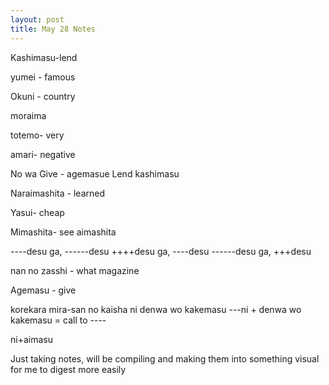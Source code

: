 ```yaml
---
layout: post
title: May 28 Notes
---
```



Kashimasu-lend

yumei - famous

Okuni - country

moraima

totemo- very

amari- negative

No wa
Give - agemasue
Lend kashimasu

Naraimashita - learned

Yasui- cheap

Mimashita- see
aimashita

----desu ga, ------desu
++++desu ga, ----desu
------desu ga, +++desu

nan no zasshi - what magazine

Agemasu - give

korekara mira-san no kaisha ni denwa wo kakemasu
---ni + denwa wo kakemasu = call to ----

ni+aimasu

Just taking notes, will be compiling and making them into something visual for me to digest more easily
